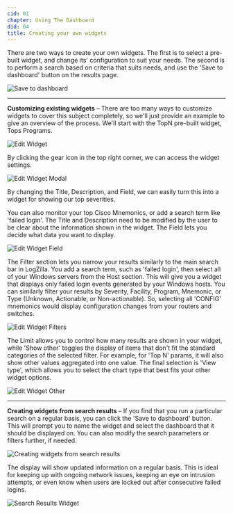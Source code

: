 ```yaml
---
cid: 01
chapter: Using The Dashboard
did: 04
title: Creating your own widgets
---
```



There are two ways to create your own widgets. The first is to select a pre-built widget, and change its' configuration to suit your needs. The second is to perform a search based on criteria that suits needs, and use the 'Save to dashboard' button on the results page.

![Save to dashboard](/assets/images/docs/images/save-to-dashboard.png)

-----

**Customizing existing widgets** – There are too many ways to customize widgets to cover this subject completely, so we'll just provide an example to give an overview of the process.  We'll start with the TopN pre-built widget, Tops Programs.

![Edit Widget](/assets/images/docs/images/edit-widget.png)

By clicking the gear icon in the top right corner, we can access the widget settings.

![Edit Widget Modal](/assets/images/docs/images/edit-widget-modal.png)

By changing the Title, Description, and Field, we can easily turn this into a widget for showing our top severities.

You can also monitor your top Cisco Mnemonics, or add a search term like 'failed login'. The Title and Description need to be modified by the user to be clear about the information shown in the widget. The Field lets you decide what data you want to display.

![Edit Widget Field](/assets/images/docs/images/edit-widget-field.png)

The Filter section lets you narrow your results similarly to the main search bar in LogZilla. You add a search term, such as 'failed login', then select all of your Windows servers from the Host section. This will give you a widget that displays only failed login events generated by your Windows hosts. You can similarly filter your results by Severity, Facility, Program, Mnemonic, or Type (Unknown, Actionable, or Non-actionable). So, selecting all 'CONFIG' mnemonics would display configuration changes from your routers and switches.

![Edit Widget Filters](/assets/images/docs/images/edit-widget-filter.png)

The Limit allows you to control how many results are shown in your widget, while 'Show other' toggles the display of items that don't fit the standard categories of the selected filter. For example, for 'Top N' params, it will also show other values aggregated into one value. The final selection is 'View type', which allows you to select the chart type that best fits your other widget options.

![Edit Widget Other](/assets/images/docs/images/edit-widget-other.png)

-----

**Creating widgets from search results** – If you find that you run a particular search on a regular basis, you can click the 'Save to dashboard' button. This will prompt you to name the widget and select the dashboard that it should be displayed on. You can also modify the search parameters or filters further, if needed.

![Creating widgets from search results](/assets/images/docs/images/creating-search-widget.png)

The display will show updated information on a regular basis. This is ideal for keeping up with ongoing network issues, keeping an eye on intrusion attempts, or even know when users are locked out after consecutive failed logins.

![Search Results Widget](/assets/images/docs/images/search-results-widget.png)
